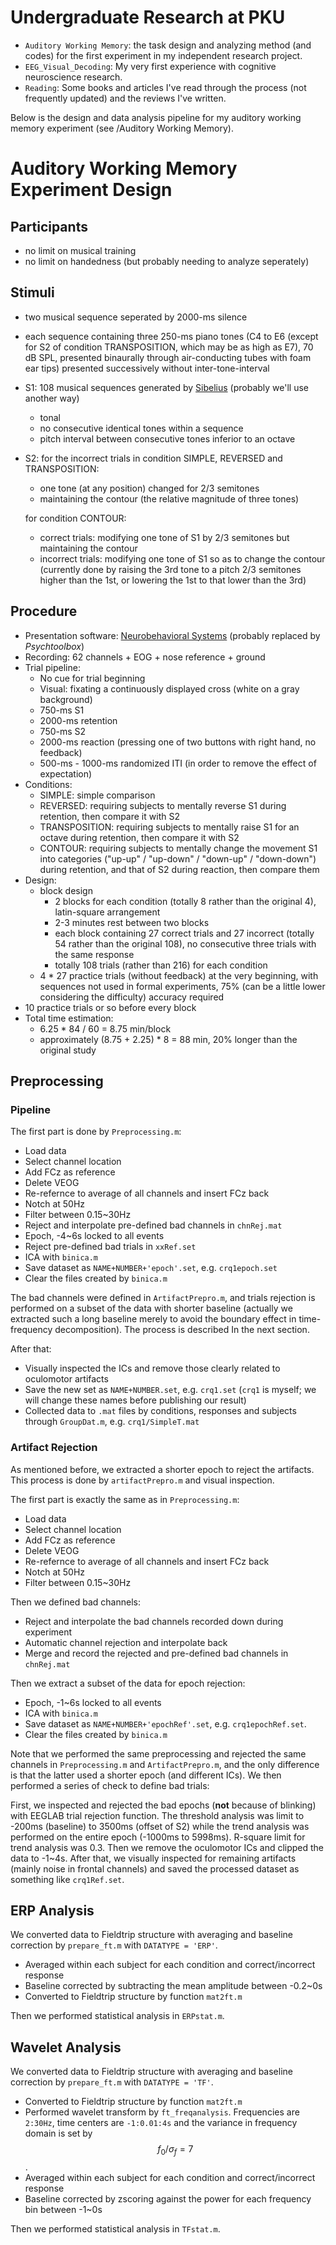 # Undergraduate Research at PKU

- `Auditory Working Memory`: the task design and analyzing method (and codes) for the first experiment in my independent research project.
- `EEG_Visual_Decoding`: My very first experience with cognitive neuroscience research.
- `Reading`: Some books and articles I've read through the process (not frequently updated) and the reviews I've written.

Below is the design and data analysis pipeline for my auditory working memory experiment (see /Auditory Working Memory).



# Auditory Working Memory Experiment Design



## Participants

- no limit on musical training
- no limit on handedness (but probably needing to analyze seperately)



## Stimuli

- two musical sequence seperated by 2000-ms silence

- each sequence containing three 250-ms piano tones (C4 to E6 (except for S2 of condition TRANSPOSITION, which may be as high as E7), 70 dB SPL, presented binaurally through air-conducting tubes with foam ear tips) presented successively without inter-tone-interval

- S1: 108 musical sequences generated by [Sibelius](http://www.sibelius.com) (probably we'll use another way)

  - tonal
  - no consecutive identical tones within a sequence
  - pitch interval between consecutive tones inferior to an octave

- S2: for the incorrect trials in condition SIMPLE, REVERSED and TRANSPOSITION:

  - one tone (at any position) changed for 2/3 semitones
  - maintaining the contour (the relative magnitude of three tones)

  for condition CONTOUR:

  - correct trials: modifying one tone of S1 by 2/3 semitones but maintaining the contour
  - incorrect trials: modifying one tone of S1 so as to change the contour (currently done by raising the 3rd tone to a pitch 2/3 semitones higher than the 1st, or lowering the 1st to that lower than the 3rd)



## Procedure

- Presentation software: [Neurobehavioral Systems](https://www.neurobs.com/presentation) (probably replaced by *Psychtoolbox*)
- Recording: 62 channels + EOG + nose reference + ground
- Trial pipeline:
  - No cue for trial beginning
  - Visual: fixating a continuously displayed cross (white on a gray background)
  - 750-ms S1
  - 2000-ms retention
  - 750-ms S2
  - 2000-ms reaction (pressing one of two buttons with right hand, no feedback)
  - 500-ms - 1000-ms randomized ITI (in order to remove the effect of expectation)
- Conditions:
  - SIMPLE: simple comparison
  - REVERSED: requiring subjects to mentally reverse S1 during retention, then compare it with S2
  - TRANSPOSITION: requiring subjects to mentally raise S1 for an octave during retention, then compare it with S2
  - CONTOUR: requiring subjects to mentally change the movement S1 into categories ("up-up" / "up-down" / "down-up" / "down-down") during retention, and that of S2 during reaction, then compare them
- Design:
  - block design
    - 2 blocks for each condition (totally 8 rather than the original 4), latin-square arrangement
    - 2-3 minutes rest between two blocks
    - each block containing 27 correct trials and 27 incorrect (totally 54 rather than the original 108), no consecutive three trials with the same response
    - totally 108 trials (rather than 216) for each condition
  - 4 * 27 practice trials (without feedback) at the very beginning, with sequences not used in formal experiments, 75% (can be a little lower considering the difficulty) accuracy required
- 10 practice trials or so before every block
- Total time estimation:
  - 6.25 * 84 / 60 = 8.75 min/block
  - approximately (8.75 + 2.25) * 8 = 88 min, 20% longer than the original study



## Preprocessing

### Pipeline

The first part is done by `Preprocessing.m`:

- Load data
- Select channel location
- Add FCz as reference
- Delete VEOG
- Re-refernce to average of all channels and insert FCz back
- Notch at 50Hz
- Filter between 0.15~30Hz
- Reject and interpolate pre-defined bad channels in `chnRej.mat`
- Epoch, -4~6s locked to all events
- Reject pre-defined bad trials in `xxRef.set`
- ICA with `binica.m`
- Save dataset as `NAME+NUMBER+'epoch'.set`, e.g. `crq1epoch.set`
- Clear the files created by `binica.m`

The bad channels were defined in `ArtifactPrepro.m`, and trials rejection is performed on a subset of the data with shorter baseline (actually we extracted such a long baseline merely to avoid the boundary effect in time-frequency decomposition). The process is described In the next section.

After that:

- Visually inspected the ICs and remove those clearly related to oculomotor artifacts
- Save the new set as `NAME+NUMBER.set`, e.g. `crq1.set` (`crq1` is myself; we will change these names before publishing our result)
- Collected data to `.mat` files by conditions, responses and subjects through `GroupDat.m`, e.g. `crq1/SimpleT.mat`

### Artifact Rejection

As mentioned before, we extracted a shorter epoch to reject the artifacts. This process is done by `artifactPrepro.m` and visual inspection.

The first part is exactly the same as in `Preprocessing.m`:

- Load data
- Select channel location
- Add FCz as reference
- Delete VEOG
- Re-refernce to average of all channels and insert FCz back
- Notch at 50Hz
- Filter between 0.15~30Hz

Then we defined bad channels:

- Reject and interpolate the bad channels recorded down during experiment
- Automatic channel rejection and interpolate back
- Merge and record the rejected and pre-defined bad channels in `chnRej.mat`

Then we extract a subset of the data for epoch rejection:

- Epoch, -1~6s locked to all events
- ICA with `binica.m`
- Save dataset as `NAME+NUMBER+'epochRef'.set`, e.g. `crq1epochRef.set`.
- Clear the files created by `binica.m`

Note that we performed the same preprocessing and rejected the same channels in `Preprocessing.m` and `ArtifactPrepro.m`, and the only difference is that the latter used a shorter epoch (and different ICs). We then performed a series of check to define bad trials:

First, we inspected and rejected the bad epochs (**not** because of blinking) with EEGLAB trial rejection function. The threshold analysis was limit to -200ms (baseline) to 3500ms (offset of S2) while the trend analysis was performed on the entire epoch (-1000ms to 5998ms). R-square limit for trend analysis was 0.3. Then we remove the oculomotor ICs and clipped the data to -1~4s. After that, we visually inspected for remaining artifacts (mainly noise in frontal channels) and saved the processed dataset as something like `crq1Ref.set`.



## ERP Analysis

We converted data to Fieldtrip structure with averaging and baseline correction by `prepare_ft.m` with `DATATYPE = 'ERP'`.

- Averaged within each subject for each condition and correct/incorrect response
- Baseline corrected by subtracting the mean amplitude between -0.2~0s
- Converted to Fieldtrip structure by function `mat2ft.m`

Then we performed statistical analysis in `ERPstat.m`.



## Wavelet Analysis

We converted data to Fieldtrip structure with averaging and baseline correction by `prepare_ft.m` with `DATATYPE = 'TF'`.

- Converted to Fieldtrip structure by function `mat2ft.m`
- Performed wavelet transform by `ft_freqanalysis`. Frequencies are `2:30Hz`, time centers are `-1:0.01:4s` and the variance in frequency domain is set by $$f_0 / \sigma_f = 7$$.
- Averaged within each subject for each condition and correct/incorrect response
- Baseline corrected by zscoring against the power for each frequency bin between -1~0s

Then we performed statistical analysis in `TFstat.m`.
